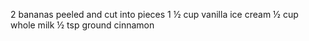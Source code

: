 2 bananas peeled and cut into pieces
1 ½ cup vanilla ice cream
½ cup whole milk
½ tsp ground cinnamon